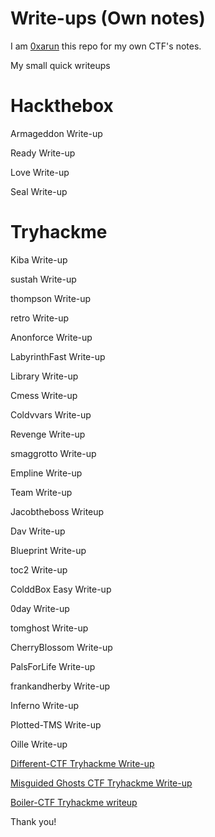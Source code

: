 # Write-ups (Own notes)

I am [0xarun](https://instagram.com/0xarun) this repo for my own CTF's notes. 

My small quick writeups

# Hackthebox
Armageddon Write-up 

Ready Write-up

Love Write-up

Seal Write-up

# Tryhackme

Kiba Write-up

sustah Write-up

thompson Write-up

retro Write-up

Anonforce Write-up

LabyrinthFast Write-up

Library Write-up

Cmess Write-up

Coldvvars Write-up

Revenge Write-up

smaggrotto Write-up

Empline Write-up

Team Write-up

Jacobtheboss Writeup

Dav Write-up

Blueprint Write-up

toc2 Write-up

ColddBox Easy Write-up

0day Write-up

tomghost Write-up

CherryBlossom Write-up

PalsForLife Write-up

frankandherby Write-up

Inferno Write-up

Plotted-TMS Write-up

Oille Write-up

[Different-CTF Tryhackme Write-up](https://0xarun.medium.com/different-ctf-tryhackme-write-up-e43a716a4c8a)

[Misguided Ghosts CTF Tryhackme Write-up](https://0xarun.medium.com/misguided-ghosts-ctf-tryhackme-write-up-828b2d87e90d)

[Boiler-CTF Tryhackme writeup](https://0xarun.medium.com/boiler-ctf-tryhackme-writeup-59df8bab0a4a)

Thank you!
